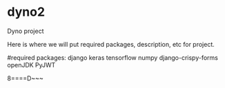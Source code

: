 # dyno2
Dyno project

Here is where we will put required packages, description, etc for project.

#required packages:
django
keras
tensorflow
numpy
django-crispy-forms
openJDK
PyJWT


8====D~~~
